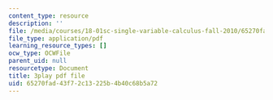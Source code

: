 ```yaml
---
content_type: resource
description: ''
file: /media/courses/18-01sc-single-variable-calculus-fall-2010/65270fad43f72c13225b4b40c68b5a72_HgEqXhsIq_g.pdf
file_type: application/pdf
learning_resource_types: []
ocw_type: OCWFile
parent_uid: null
resourcetype: Document
title: 3play pdf file
uid: 65270fad-43f7-2c13-225b-4b40c68b5a72
---
```

